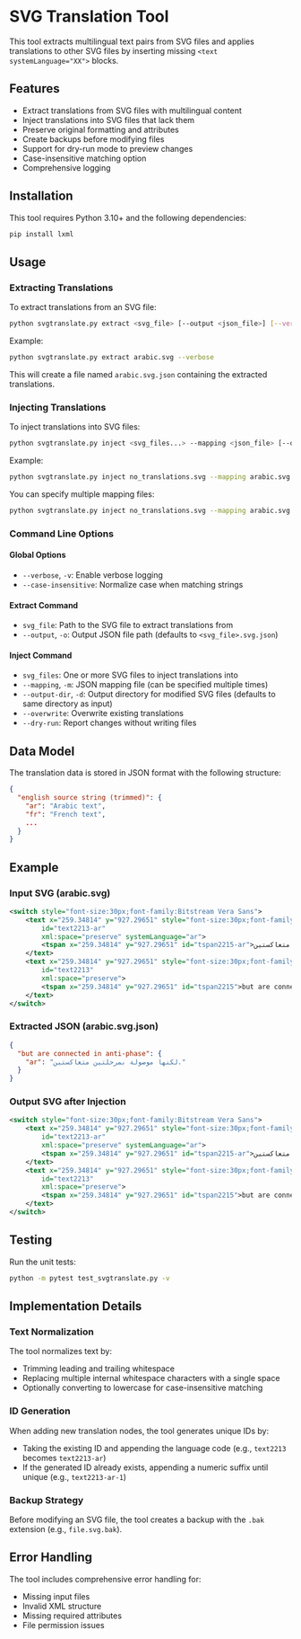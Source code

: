 # SVG Translation Tool

This tool extracts multilingual text pairs from SVG files and applies translations to other SVG files by inserting missing `<text systemLanguage="XX">` blocks.

## Features

- Extract translations from SVG files with multilingual content
- Inject translations into SVG files that lack them
- Preserve original formatting and attributes
- Create backups before modifying files
- Support for dry-run mode to preview changes
- Case-insensitive matching option
- Comprehensive logging

## Installation

This tool requires Python 3.10+ and the following dependencies:

```bash
pip install lxml
```

## Usage

### Extracting Translations

To extract translations from an SVG file:

```bash
python svgtranslate.py extract <svg_file> [--output <json_file>] [--verbose] [--case-insensitive]
```

Example:
```bash
python svgtranslate.py extract arabic.svg --verbose
```

This will create a file named `arabic.svg.json` containing the extracted translations.

### Injecting Translations

To inject translations into SVG files:

```bash
python svgtranslate.py inject <svg_files...> --mapping <json_file> [--output-dir <dir>] [--overwrite] [--dry-run] [--verbose] [--case-insensitive]
```

Example:
```bash
python svgtranslate.py inject no_translations.svg --mapping arabic.svg.json --verbose
```

You can specify multiple mapping files:
```bash
python svgtranslate.py inject no_translations.svg --mapping arabic.svg.json --mapping french.svg.json
```

### Command Line Options

#### Global Options

- `--verbose`, `-v`: Enable verbose logging
- `--case-insensitive`: Normalize case when matching strings

#### Extract Command

- `svg_file`: Path to the SVG file to extract translations from
- `--output`, `-o`: Output JSON file path (defaults to `<svg_file>.svg.json`)

#### Inject Command

- `svg_files`: One or more SVG files to inject translations into
- `--mapping`, `-m`: JSON mapping file (can be specified multiple times)
- `--output-dir`, `-d`: Output directory for modified SVG files (defaults to same directory as input)
- `--overwrite`: Overwrite existing translations
- `--dry-run`: Report changes without writing files

## Data Model

The translation data is stored in JSON format with the following structure:

```json
{
  "english source string (trimmed)": {
    "ar": "Arabic text",
    "fr": "French text",
    ...
  }
}
```

## Example

### Input SVG (arabic.svg)

```xml
<switch style="font-size:30px;font-family:Bitstream Vera Sans">
    <text x="259.34814" y="927.29651" style="font-size:30px;font-family:Bitstream Vera Sans"
        id="text2213-ar"
        xml:space="preserve" systemLanguage="ar">
        <tspan x="259.34814" y="927.29651" id="tspan2215-ar">لكنها موصولة بمرحلتين متعاكستين.</tspan>
    </text>
    <text x="259.34814" y="927.29651" style="font-size:30px;font-family:Bitstream Vera Sans"
        id="text2213"
        xml:space="preserve">
        <tspan x="259.34814" y="927.29651" id="tspan2215">but are connected in anti-phase</tspan>
    </text>
</switch>
```

### Extracted JSON (arabic.svg.json)

```json
{
  "but are connected in anti-phase": {
    "ar": "لكنها موصولة بمرحلتين متعاكستين."
  }
}
```

### Output SVG after Injection

```xml
<switch style="font-size:30px;font-family:Bitstream Vera Sans">
    <text x="259.34814" y="927.29651" style="font-size:30px;font-family:Bitstream Vera Sans"
        id="text2213-ar"
        xml:space="preserve" systemLanguage="ar">
        <tspan x="259.34814" y="927.29651" id="tspan2215-ar">لكنها موصولة بمرحلتين متعاكستين.</tspan>
    </text>
    <text x="259.34814" y="927.29651" style="font-size:30px;font-family:Bitstream Vera Sans"
        id="text2213"
        xml:space="preserve">
        <tspan x="259.34814" y="927.29651" id="tspan2215">but are connected in anti-phase</tspan>
    </text>
</switch>
```

## Testing

Run the unit tests:

```bash
python -m pytest test_svgtranslate.py -v
```

## Implementation Details

### Text Normalization

The tool normalizes text by:
- Trimming leading and trailing whitespace
- Replacing multiple internal whitespace characters with a single space
- Optionally converting to lowercase for case-insensitive matching

### ID Generation

When adding new translation nodes, the tool generates unique IDs by:
- Taking the existing ID and appending the language code (e.g., `text2213` becomes `text2213-ar`)
- If the generated ID already exists, appending a numeric suffix until unique (e.g., `text2213-ar-1`)

### Backup Strategy

Before modifying an SVG file, the tool creates a backup with the `.bak` extension (e.g., `file.svg.bak`).

## Error Handling

The tool includes comprehensive error handling for:
- Missing input files
- Invalid XML structure
- Missing required attributes
- File permission issues
